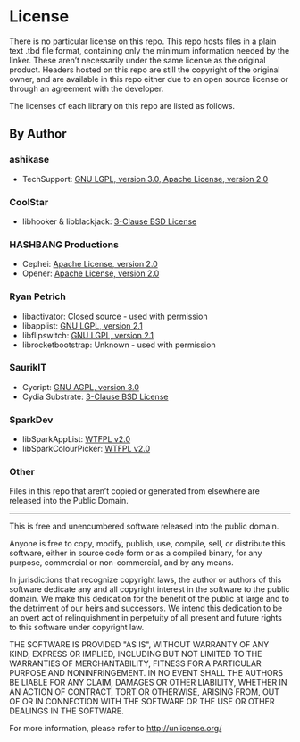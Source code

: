 # License
There is no particular license on this repo. This repo hosts files in a plain text .tbd file format, containing only the minimum information needed by the linker. These aren’t necessarily under the same license as the original product. Headers hosted on this repo are still the copyright of the original owner, and are available in this repo either due to an open source license or through an agreement with the developer.

The licenses of each library on this repo are listed as follows.

## By Author
### ashikase
* TechSupport: [GNU LGPL, version 3.0, Apache License, version 2.0](https://github.com/ashikase/TechSupport/blob/master/LICENSE)

### CoolStar
* libhooker & libblackjack: [3-Clause BSD License](http://opensource.org/licenses/BSD-3-Clause)

### HASHBANG Productions
* Cephei: [Apache License, version 2.0](https://github.com/hbang/libcephei/blob/master/LICENSE.md)
* Opener: [Apache License, version 2.0](https://github.com/hbang/libopener/blob/master/LICENSE.md)

### Ryan Petrich
* libactivator: Closed source - used with permission
* libapplist: [GNU LGPL, version 2.1](https://github.com/rpetrich/AppList/blob/master/LICENSE)
* libflipswitch: [GNU LGPL, version 2.1](https://github.com/a3tweaks/Flipswitch/blob/master/LICENSE)
* librocketbootstrap: Unknown - used with permission

### SaurikIT
* Cycript: [GNU AGPL, version 3.0](http://gitweb.saurik.com/cycript.git/blob/HEAD:/COPYING)
* Cydia Substrate: [3-Clause BSD License](http://opensource.org/licenses/BSD-3-Clause)

### SparkDev
* libSparkAppList: [WTFPL v2.0](https://github.com/SparkDev97/libSparkAppList/blob/master/LICENSE.md)
* libSparkColourPicker: [WTFPL v2.0](https://github.com/SparkDev97/libSparkColourPicker/blob/master/LICENSE.md)

### Other
Files in this repo that aren’t copied or generated from elsewhere are released into the Public Domain.

---

This is free and unencumbered software released into the public domain.

Anyone is free to copy, modify, publish, use, compile, sell, or
distribute this software, either in source code form or as a compiled
binary, for any purpose, commercial or non-commercial, and by any
means.

In jurisdictions that recognize copyright laws, the author or authors
of this software dedicate any and all copyright interest in the
software to the public domain. We make this dedication for the benefit
of the public at large and to the detriment of our heirs and
successors. We intend this dedication to be an overt act of
relinquishment in perpetuity of all present and future rights to this
software under copyright law.

THE SOFTWARE IS PROVIDED "AS IS", WITHOUT WARRANTY OF ANY KIND,
EXPRESS OR IMPLIED, INCLUDING BUT NOT LIMITED TO THE WARRANTIES OF
MERCHANTABILITY, FITNESS FOR A PARTICULAR PURPOSE AND NONINFRINGEMENT.
IN NO EVENT SHALL THE AUTHORS BE LIABLE FOR ANY CLAIM, DAMAGES OR
OTHER LIABILITY, WHETHER IN AN ACTION OF CONTRACT, TORT OR OTHERWISE,
ARISING FROM, OUT OF OR IN CONNECTION WITH THE SOFTWARE OR THE USE OR
OTHER DEALINGS IN THE SOFTWARE.

For more information, please refer to <http://unlicense.org/>
